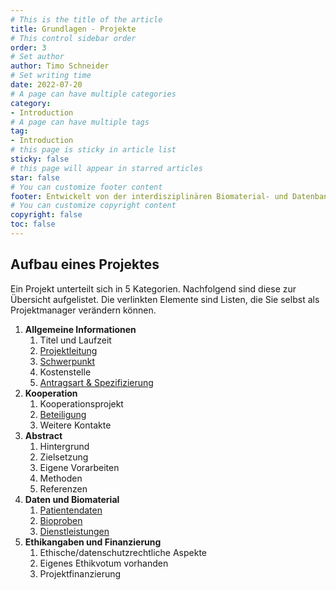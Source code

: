 ```yaml
---
# This is the title of the article
title: Grundlagen - Projekte
# This control sidebar order
order: 3
# Set author
author: Timo Schneider
# Set writing time
date: 2022-07-20
# A page can have multiple categories
category:
- Introduction
# A page can have multiple tags
tag:
- Introduction
# this page is sticky in article list
sticky: false
# this page will appear in starred articles
star: false
# You can customize footer content
footer: Entwickelt von der interdisziplinären Biomaterial- und Datenbank Frankfurt (iBDF)
# You can customize copyright content
copyright: false
toc: false
---
```


## Aufbau eines Projektes
Ein Projekt unterteilt sich in 5 Kategorien. Nachfolgend sind diese zur Übersicht aufgelistet.
Die verlinkten Elemente sind Listen, die Sie selbst als Projektmanager verändern können.

<ol>
  <li><b>Allgemeine Informationen</b>
    <ol>
      <li>Titel und Laufzeit</li>
      <li><a href="persons.md">Projektleitung</a></li>
      <li><a href="mainFocus.md">Schwerpunkt</a> </li>
      <li>Kostenstelle</li>
      <li><a href="inquiry.md">Antragsart & Spezifizierung</a></li>
    </ol>
  </li>
  <li><b>Kooperation</b>
    <ol>
      <li>Kooperationsprojekt</li>
      <li><a href="persons.md">Beteiligung</a></li>
      <li>Weitere Kontakte</li>
    </ol>
  </li>
  <li><b>Abstract</b>
    <ol>
      <li>Hintergrund</li>
      <li>Zielsetzung</li>
      <li>Eigene Vorarbeiten</li>
      <li>Methoden</li>
      <li>Referenzen</li>
    </ol>
  </li>
  <li><b>Daten und Biomaterial</b>
    <ol>
      <li><a href="patientData.md">Patientendaten</a></li>
      <li><a href="biosample.md">Bioproben</a></li>
      <li><a href="services.md">Dienstleistungen</a></li>
    </ol>
  </li>
  <li><b>Ethikangaben und Finanzierung</b>
    <ol>
      <li>Ethische/datenschutzrechtliche Aspekte</li>
      <li>Eigenes Ethikvotum vorhanden</li>
      <li>Projektfinanzierung</li>
    </ol>
  </li>
</ol>



